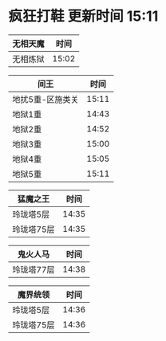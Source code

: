 # 疯狂打鞋 更新时间 15:11

| 无相天魔   | 时间    |
|--------|-------|
| 无相炼狱 | 15:02 |

| 间王   | 时间    |
|--------|-------|
| 地扰5重-区施类关 | 15:11 |
| 地狱1重 | 14:43 |
| 地狱2重 | 14:52 |
| 地狱3重 | 15:00 |
| 地狱4重 | 15:05 |
| 地狱5重 | 15:11 |

| 猛魔之王   | 时间    |
|--------|-------|
| 玲珑塔5层 | 14:35 |
| 玲珑塔75层 | 14:35 |

| 鬼火人马   | 时间    |
|--------|-------|
| 玲珑塔77层 | 14:38 |

| 魔界统领   | 时间    |
|--------|-------|
| 玲珑塔5层 | 14:36 |
| 玲珑塔75层 | 14:36 |